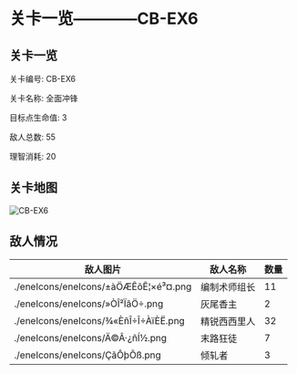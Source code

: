 # 关卡一览————CB-EX6


## 关卡一览

关卡编号: CB-EX6

关卡名称: 全面冲锋

目标点生命值: 3

敌人总数: 55

理智消耗: 20


## 关卡地图
![CB-EX6](./oprMap/CB-EX6.png)

## 敌人情况

| 敌人图片 | 敌人名称 | 数量  |
|---------|-----|-----|
| ./eneIcons/eneIcons/±àÖÆÊõÊ¦×é³¤.png| 编制术师组长  |   11  |
| ./eneIcons/eneIcons/»ÒÎ²ÏãÖ÷.png| 灰尾香主  |   2  |
| ./eneIcons/eneIcons/¾«ÈñÎ÷Î÷ÀïÈË.png| 精锐西西里人  |   32  |
| ./eneIcons/eneIcons/Ä©Â·¿ñÍ½.png| 末路狂徒  |   7  |
| ./eneIcons/eneIcons/ÇãÔþÕß.png| 倾轧者  |   3  |
